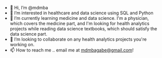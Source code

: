 - 👋 Hi, I’m @mdmba
- 👀 I’m interested in healthcare and data science using SQL and Python
- 🌱 I’m currently learning medicine and data science. I'm a physician, which covers the medicine part, and I'm looking for health analytics projects while reading data science textbooks, which should satisfy the data science part. 
- 💞️ I’m looking to collaborate on any health analytics projects you're working on. 
- 📫 How to reach me .. email me at mdmbagabe@gmail.com!

<!---
mdmba/mdmba is a ✨ special ✨ repository because its `README.md` (this file) appears on your GitHub profile.
You can click the Preview link to take a look at your changes.
--->
